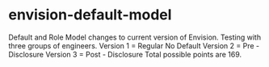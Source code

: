 # envision-default-model
Default and Role Model changes to current version of Envision. Testing with three groups of engineers. 
Version 1 = Regular No Default
Version 2 = Pre - Disclosure
Version 3 = Post - Disclosure
Total possible points are 169. 

